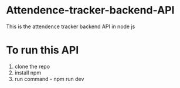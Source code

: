 # Attendence-tracker-backend-API
This is the attendence tracker backend API in node js 


# To run this API 
1. clone the repo
2. install npm 
3. run command - npm run dev
